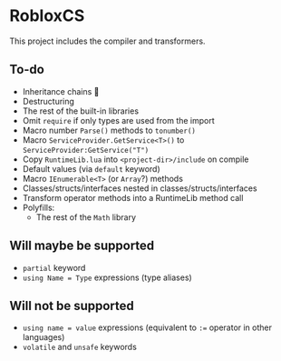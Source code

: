 ﻿# RobloxCS
This project includes the compiler and transformers.

## To-do
- Inheritance chains 🤮
- Destructuring
- The rest of the built-in libraries
- Omit `require` if only types are used from the import
- Macro number `Parse()` methods to `tonumber()`
- Macro `ServiceProvider.GetService<T>()` to `ServiceProvider:GetService("T")`
- Copy `RuntimeLib.lua` into `<project-dir>/include` on compile
- Default values (via `default` keyword)
- Macro `IEnumerable<T>` (or `Array`?) methods
- Classes/structs/interfaces nested in classes/structs/interfaces
- Transform operator methods into a RuntimeLib method call
- Polyfills:
	- The rest of the `Math` library

## Will maybe be supported
- `partial` keyword
- `using Name = Type` expressions (type aliases)

## Will not be supported
- `using name = value` expressions (equivalent to `:=` operator in other languages)
- `volatile` and `unsafe` keywords